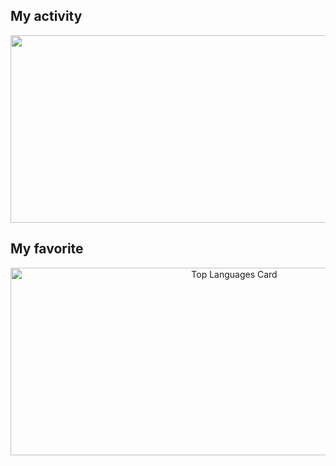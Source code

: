 ## My activity
<div align="center">
  <img height="300px"width="700px"src="https://github-readme-streak-stats.herokuapp.com/?user=static-fuji&theme=react"  />
</div>

## My favorite
<div align="center">
  <img  height="300px"width="700px"src="https://github-readme-stats.vercel.app/api/top-langs/?username=static-fuji&layout=compact&theme=react" alt="Top Languages Card" />
</div>
